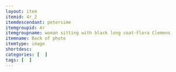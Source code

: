 ```yaml
---
layout: item
itemid: 4r_2
itemdescendant: petersime
itemgroupid: 4r
itemgroupname: woman sitting with black long coat-Flora Clemens
itemname: Back of photo
itemtype: image
shortdesc: 
categories: [  ]
tags: [  ]
---
```







